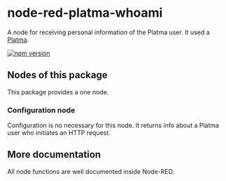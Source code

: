 # node-red-platma-whoami

A node for receiving personal information of the Platma user.
It used a [Platma](https://platma.com/).

[![npm version](https://img.shields.io/npm/v/node-red-contrib-axios.svg?style=flat-square)](https://www.npmjs.org/package/node-red-platma-whoami)

## Nodes of this package

This package provides a one node.

### Configuration node

Configuration is no necessary for this node.
It returns info about a Platma user who initiates an HTTP request. 

## More documentation

All node functions are well documented inside Node-RED.